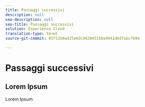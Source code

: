 ```yaml
---
title: Passaggi successivi
description: null
seo-description: null
seo-title: Passaggi successivi
solution: Experience Cloud
translation-type: tm+mt
source-git-commit: 8575350a425e6dc942845158a9942d6d7abcf69e

---
```



# Passaggi successivi

## Lorem Ipsum

Lorem Ipsum